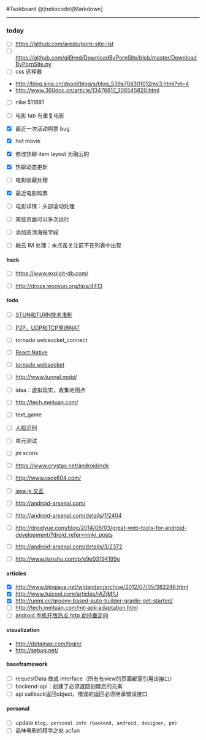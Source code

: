 #Taskboard
@(nekocode)[Markdown]

---

### today
- [ ] https://github.com/aredo/porn-site-list
- [ ] https://github.com/gil9red/DownloadByPornSite/blob/master/DownloadByPornSite.py
- [ ] css 选择器
 - http://blog.sina.cn/dpool/blog/s/blog_539a70d301012my3.html?vt=4
 - http://www.360doc.cn/article/13476817_306545820.html
- [ ] nike 511881
- [ ] 电影 tab 有重复电影
- [x] 最近一次活动购票 bug
- [x] hot movie
- [x] 修改热聊 item layout 为融云的
- [x] 热聊动态更新
- [ ] 电影收藏处理
- [x] 最近电影购票
- [ ] 电影详情：头部滚动处理
- [ ] 某些页面可以多次运行
- [ ] 添加高清海报字段
- [ ] 融云 IM 处理：未点击关注前不在列表中出现


#### hack
- [ ] https://www.exploit-db.com/
- [ ] http://drops.wooyun.org/tips/4413


#### todo
- [ ] [STUN和TURN技术浅析](http://blog.csdn.net/yu_xiang/article/details/9227023)
- [ ] [P2P，UDP和TCP穿透NAT](http://blog.csdn.net/leisure512/article/details/4900191)
- [ ] tornado websocket_connect
- [ ] [React Native](http://blog.csdn.net/zhe13/article/details/48439967?hmsr=toutiao.io&utm_medium=toutiao.io&utm_source=toutiao.io)
- [ ] [tornado websocket](http://my.oschina.net/quanpower/blog/151434)
- [ ] http://www.tunnel.mobi/
- [ ] idea：虚拟现实，收集地图点
- [ ] http://tech.meituan.com/
- [ ] text_game
- [ ] [人脸识别](http://open.youtu.qq.com/welcome/developer)
- [ ] 单元测试
- [ ] jni scons
- [ ] https://www.crystax.net/android/ndk
- [ ] http://www.race604.com/
- [ ] [java js 交互](http://droidyue.com/blog/2014/09/20/interaction-between-java-and-javascript-in-android/?droid_refer=random_recommend)
- [ ] http://android-arsenal.com/
- [ ] http://android-arsenal.com/details/1/2404
- [ ] http://droidyue.com/blog/2014/08/03/great-web-tools-for-android-development/?droid_refer=ninki_posts
- [ ] http://android-arsenal.com/details/3/2372
- [ ] http://www.jianshu.com/p/e9e03194199e


#### articles
- [x] http://www.blogjava.net/wldandan/archive/2012/07/05/382246.html
- [x] http://www.tuicool.com/articles/rAZjMfU
- [x] http://unmi.cc/groovy-based-auto-builder-gradle-get-started/
- [ ] http://tech.meituan.com/mt-apk-adaptation.html
- [ ] [android 手机开放热点 http 劫持重定向](http://tech.meituan.com/packet_forwarding.html)

#### visualization
- http://dotamax.com/login/
- http://sebug.net/


#### baseframework
- [ ] requestData 做成 interface（所有有view的页面都需引用该接口）
- [ ] backend-api：创建了必须返回创建后的元素
- [ ] api callback返回object，错误的返回必须继承错误接口

#### personal
- [ ] update `blog`，`personal info (backend, android, designer, pm)`
- [ ] 品味电影的精华之处 acfun